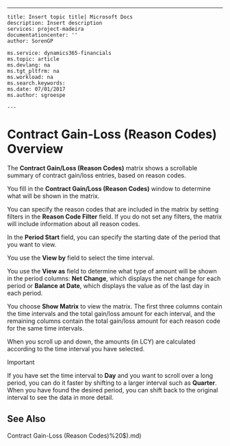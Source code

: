 ---
    title: Insert topic title| Microsoft Docs
    description: Insert description
    services: project-madeira
    documentationcenter: ''
    author: SorenGP

    ms.service: dynamics365-financials
    ms.topic: article
    ms.devlang: na
    ms.tgt_pltfrm: na
    ms.workload: na
    ms.search.keywords:
    ms.date: 07/01/2017
    ms.author: sgroespe

    ---
# Contract Gain-Loss (Reason Codes) Overview
The **Contract Gain\/Loss \(Reason Codes\)** matrix shows a scrollable summary of contract gain\/loss entries, based on reason codes.  
  
 You fill in the **Contract Gain\/Loss \(Reason Codes\)** window to determine what will be shown in the matrix.  
  
 You can specify the reason codes that are included in the matrix by setting filters in the **Reason Code Filter** field. If you do not set any filters, the matrix will include information about all reason codes.  
  
 In the **Period Start** field, you can specify the starting date of the period that you want to view.  
  
 You use the **View by** field to select the time interval.  
  
 You use the **View as** field to determine what type of amount will be shown in the period columns: **Net Change**, which displays the net change for each period or **Balance at Date**, which displays the value as of the last day in each period.  
  
 You choose **Show Matrix** to view the matrix. The first three columns contain the time intervals and the total gain\/loss amount for each interval, and the remaining columns contain the total gain\/loss amount for each reason code for the same time intervals.  
  
 When you scroll up and down, the amounts \(in LCY\) are calculated according to the time interval you have selected.  
  
> [!IMPORTANT]  
>  If you have set the time interval to **Day** and you want to scroll over a long period, you can do it faster by shifting to a larger interval such as **Quarter**. When you have found the desired period, you can shift back to the original interval to see the data in more detail.  
  
## See Also  
 Contract Gain\-Loss \(Reason Codes\)%20$\).md)
